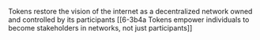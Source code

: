 Tokens restore the vision of the internet as a decentralized network owned and controlled by its participants
	[[6-3b4a Tokens empower individuals to become stakeholders in networks, not just participants]]
